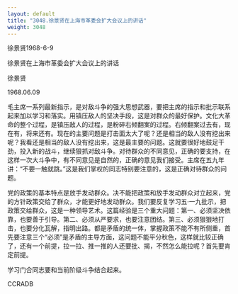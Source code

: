```yaml
---
layout: default
title: "3048.徐景贤在上海市革委会扩大会议上的讲话"
weight: 3048
---
```


徐景贤1968-6-9

徐景贤在上海市革委会扩大会议上的讲话

徐景贤

1968.06.09

毛主席一系列最新指示，是对敌斗争的强大思想武器，要把主席的指示和批示联系起来加以学习和落实。用镇压敌人的坚决手段，这是对群众的最好保护。文化大革命的整个过程，是镇压敌人的过程，是粉碎右倾翻案的过程。右倾翻案过去有，现在有，将来还有。现在的主要问题是打击面太大了呢？还是相当的敌人没有挖出来呢？我看还是相当的敌人没有挖出来，这是最主要的问题。这就要很好地鼓足干劲，投入新的战斗，继续狠抓对敌斗争。对待群众的不同意见，正确的要支持，在这样一次大斗争中，有不同意见是自然的，正确的意见我们接受。主席在五九年讲：“不要一触就跳。”这是我们掌权的同志特别要注意的，这是正确对待群众的问题。

党的政策的基本特点是放手发动群众。决不能把政策和放手发动群众对立起来，党的方针政策交给了群众，才能更好地发动群众。我们要反复学习五·一九批示，把政策交给群众，这是一种领导艺术。这篇经验是三个重大问题：第一、必须坚决依靠，也要善于引导。第二、必须从严要求，也要注意团结。第三、必须狠狠地打击，也要分化瓦解，指明出路。都是矛盾的统一体，掌握政策不能不有所侧重，首先要注意三个“必须”是矛盾的主导方面，这问题不能平分秋色，这样就比较正确了，还有一个前提，拉一拉、推一推的人还要批、揭，不然怎么能拉呢？首先要肯定前提。

学习门合同志要和当前阶级斗争结合起来。

CCRADB


